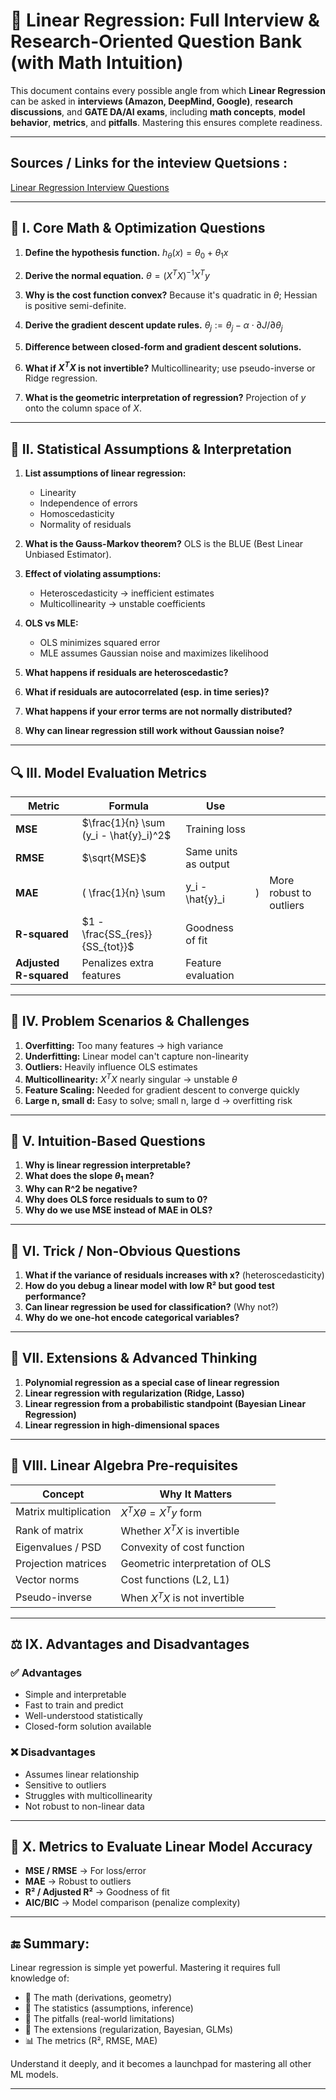 # 📘 Linear Regression: Full Interview & Research-Oriented Question Bank (with Math Intuition)

This document contains every possible angle from which **Linear Regression** can be asked in **interviews (Amazon, DeepMind, Google)**, **research discussions**, and **GATE DA/AI exams**, including **math concepts**, **model behavior**, **metrics**, and **pitfalls**. Mastering this ensures complete readiness.

---

## Sources / Links for the inteview Quetsions :

[Linear Regression Interview Questions](https://devinterview.io/questions/machine-learning-and-data-science/logistic-regression-interview-questions/)

---

## 🔹 I. Core Math & Optimization Questions

1. **Define the hypothesis function.**
   $h_\theta(x) = \theta_0 + \theta_1 x$

2. **Derive the normal equation.**
   $\theta = (X^TX)^{-1}X^Ty$

3. **Why is the cost function convex?**
   Because it's quadratic in $\theta$; Hessian is positive semi-definite.

4. **Derive the gradient descent update rules.**
   $\theta_j := \theta_j - \alpha \cdot \partial J / \partial \theta_j$

5. **Difference between closed-form and gradient descent solutions.**

6. **What if $X^TX$ is not invertible?**
   Multicollinearity; use pseudo-inverse or Ridge regression.

7. **What is the geometric interpretation of regression?**
   Projection of $y$ onto the column space of $X$.

---

## 🔸 II. Statistical Assumptions & Interpretation

1. **List assumptions of linear regression:**

   - Linearity
   - Independence of errors
   - Homoscedasticity
   - Normality of residuals

2. **What is the Gauss-Markov theorem?**
   OLS is the BLUE (Best Linear Unbiased Estimator).

3. **Effect of violating assumptions:**

   - Heteroscedasticity → inefficient estimates
   - Multicollinearity → unstable coefficients

4. **OLS vs MLE:**

   - OLS minimizes squared error
   - MLE assumes Gaussian noise and maximizes likelihood

5. **What happens if residuals are heteroscedastic?**
6. **What if residuals are autocorrelated (esp. in time series)?**
7. **What happens if your error terms are not normally distributed?**
8. **Why can linear regression still work without Gaussian noise?**

---

## 🔍 III. Model Evaluation Metrics

| Metric                 | Formula                                | Use                  |     |                         |
| ---------------------- | -------------------------------------- | -------------------- | --- | ----------------------- |
| **MSE**                | $\frac{1}{n} \sum (y_i - \hat{y}_i)^2$ | Training loss        |     |                         |
| **RMSE**               | $\sqrt{MSE}$                           | Same units as output |     |                         |
| **MAE**                | ( \frac{1}{n} \sum                     | y_i - \hat{y}\_i     | )   | More robust to outliers |
| **R-squared**          | $1 - \frac{SS_{res}}{SS_{tot}}$        | Goodness of fit      |     |                         |
| **Adjusted R-squared** | Penalizes extra features               | Feature evaluation   |     |                         |

---

## 🔧 IV. Problem Scenarios & Challenges

1. **Overfitting:** Too many features → high variance
2. **Underfitting:** Linear model can't capture non-linearity
3. **Outliers:** Heavily influence OLS estimates
4. **Multicollinearity:** $X^TX$ nearly singular → unstable $\theta$
5. **Feature Scaling:** Needed for gradient descent to converge quickly
6. **Large n, small d:** Easy to solve; small n, large d → overfitting risk

---

## 💬 V. Intuition-Based Questions

1. **Why is linear regression interpretable?**
2. **What does the slope $\theta_1$ mean?**
3. **Why can R^2 be negative?**
4. **Why does OLS force residuals to sum to 0?**
5. **Why do we use MSE instead of MAE in OLS?**

---

## 🎩 VI. Trick / Non-Obvious Questions

1. **What if the variance of residuals increases with x?** (heteroscedasticity)
2. **How do you debug a linear model with low R² but good test performance?**
3. **Can linear regression be used for classification?** (Why not?)
4. **Why do we one-hot encode categorical variables?**

---

## 🧠 VII. Extensions & Advanced Thinking

1. **Polynomial regression as a special case of linear regression**
2. **Linear regression with regularization (Ridge, Lasso)**
3. **Linear regression from a probabilistic standpoint (Bayesian Linear Regression)**
4. **Linear regression in high-dimensional spaces**

---

## 🧾 VIII. Linear Algebra Pre-requisites

| Concept               | Why It Matters                  |
| --------------------- | ------------------------------- |
| Matrix multiplication | $X^T X \theta = X^T y$ form     |
| Rank of matrix        | Whether $X^T X$ is invertible   |
| Eigenvalues / PSD     | Convexity of cost function      |
| Projection matrices   | Geometric interpretation of OLS |
| Vector norms          | Cost functions (L2, L1)         |
| Pseudo-inverse        | When $X^T X$ is not invertible  |

---

## ⚖️ IX. Advantages and Disadvantages

### ✅ Advantages

- Simple and interpretable
- Fast to train and predict
- Well-understood statistically
- Closed-form solution available

### ❌ Disadvantages

- Assumes linear relationship
- Sensitive to outliers
- Struggles with multicollinearity
- Not robust to non-linear data

---

## 🎯 X. Metrics to Evaluate Linear Model Accuracy

- **MSE / RMSE** → For loss/error
- **MAE** → Robust to outliers
- **R² / Adjusted R²** → Goodness of fit
- **AIC/BIC** → Model comparison (penalize complexity)

---

## 🔚 Summary:

Linear regression is simple yet powerful. Mastering it requires full knowledge of:

- 📐 The math (derivations, geometry)
- 🧮 The statistics (assumptions, inference)
- 🔧 The pitfalls (real-world limitations)
- 🔬 The extensions (regularization, Bayesian, GLMs)
- 📊 The metrics (R², RMSE, MAE)

Understand it deeply, and it becomes a launchpad for mastering all other ML models.

---
